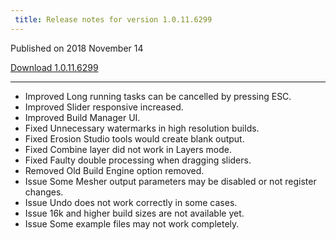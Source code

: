 ```yaml
---
 title: Release notes for version 1.0.11.6299
---
```


Published on 2018 November 14

[Download 1.0.11.6299](http://medium.com/quadspinner/)

***

<ul class="changelog">
<li class="improved"><span>Improved</span>  Long running tasks can be cancelled by pressing ESC.</li>
<li class="improved"><span>Improved</span>  Slider responsive increased.</li>
<li class="improved"><span>Improved</span>  Build Manager UI.</li>
<li class="fixed"><span>Fixed</span>  Unnecessary watermarks in high resolution builds.</li>
<li class="fixed"><span>Fixed</span>  Erosion Studio tools would create blank output.</li>
<li class="fixed"><span>Fixed</span>  Combine layer did not work in Layers mode.</li>
<li class="fixed"><span>Fixed</span>  Faulty double processing when dragging sliders.</li>
<li class="removed"><span>Removed</span>  Old Build Engine option removed.</li>
<li class="issue"><span>Issue</span>  Some Mesher output parameters may be disabled or not register changes.</li>
<li class="issue"><span>Issue</span>  Undo does not work correctly in some cases.</li>
<li class="issue"><span>Issue</span>  16k and higher build sizes are not available yet.</li>
<li class="issue"><span>Issue</span>  Some example files may not work completely.</li>
</ul>
